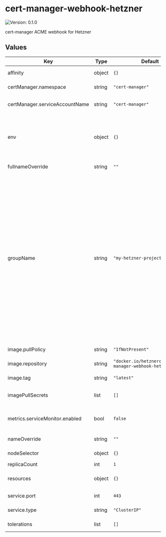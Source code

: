 # cert-manager-webhook-hetzner

![Version: 0.1.0](https://img.shields.io/badge/Version-0.1.0-informational?style=flat-square)

cert-manager ACME webhook for Hetzner

## Values

| Key | Type | Default | Description |
|-----|------|---------|-------------|
| affinity | object | `{}` | [Kubernetes affinities](https://kubernetes.io/docs/concepts/scheduling-eviction/assign-pod-node/#affinity-and-anti-affinity) for the webhook. |
| certManager.namespace | string | `"cert-manager"` | Namespace of your cert-manager deployment. |
| certManager.serviceAccountName | string | `"cert-manager"` | Name of the cert-managers service account. |
| env | object | `{}` | Additional environment variables, where each key represents the name of the variable. The value follows standard Kubernetes environment variable formats. |
| fullnameOverride | string | `""` | Override the full name of the chart. |
| groupName | string | `"my-hetzner-project"` | The GroupName here is used to identify your company or business unit that created this webhook. For example, this may be "acme.mycompany.com". This name will need to be referenced in each Issuer's `webhook` stanza to inform cert-manager of where to send ChallengePayload resources in order to solve the DNS01 challenge. This group name should be **unique**, hence using your own company's domain here is recommended. Each webhook deployment is responsible for one Hetzner Cloud project, where the access token is provided. A Hetzner Cloud project can contain multiple zones. |
| image.pullPolicy | string | `"IfNotPresent"` | Pull policy of the webhooks image. |
| image.repository | string | `"docker.io/hetznercloud/cert-manager-webhook-hetzner"` | Repository of the webhooks image. |
| image.tag | string | `"latest"` | Tag of the webhooks image. |
| imagePullSecrets | list | `[]` | Additional image pull secrets in the [standard Kubernetes format](https://kubernetes.io/docs/tasks/configure-pod-container/pull-image-private-registry/) |
| metrics.serviceMonitor.enabled | bool | `false` | Deploys a ServiceMonitor to scrape the metrics. **Requires** the ServiceMonitor CRD. |
| nameOverride | string | `""` | Override the name of the chart. |
| nodeSelector | object | `{}` | [Kubernetes node selector](https://kubernetes.io/docs/concepts/scheduling-eviction/assign-pod-node/#nodeselector) for the webhook. |
| replicaCount | int | `1` | Number of replicas. |
| resources | object | `{}` | [Kubernetes resource management](https://kubernetes.io/docs/concepts/configuration/manage-resources-containers/) for the webhook |
| service.port | int | `443` | Port of the webhooks service. |
| service.type | string | `"ClusterIP"` | Kubernetes service type of the webhooks service. |
| tolerations | list | `[]` | [Kubernetes tolerations](https://kubernetes.io/docs/concepts/scheduling-eviction/taint-and-toleration) for the webhook. |

